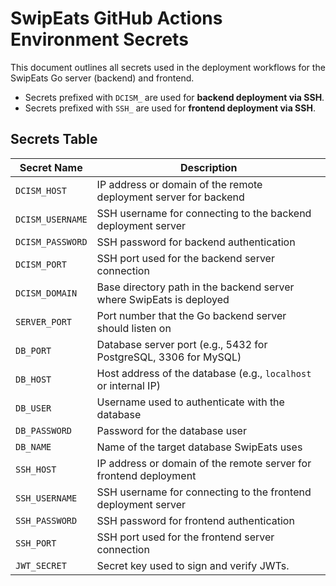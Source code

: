 # SwipEats GitHub Actions Environment Secrets

This document outlines all secrets used in the deployment workflows for the SwipEats Go server (backend) and frontend.  

- Secrets prefixed with `DCISM_` are used for **backend deployment via SSH**.
- Secrets prefixed with `SSH_` are used for **frontend deployment via SSH**.

## Secrets Table

| Secret Name           | Description |
|-----------------------|-------------|
| `DCISM_HOST`          | IP address or domain of the remote deployment server for backend |
| `DCISM_USERNAME`      | SSH username for connecting to the backend deployment server |
| `DCISM_PASSWORD`      | SSH password for backend authentication |
| `DCISM_PORT`          | SSH port used for the backend server connection |
| `DCISM_DOMAIN`        | Base directory path in the backend server where SwipEats is deployed |
| `SERVER_PORT`         | Port number that the Go backend server should listen on |
| `DB_PORT`             | Database server port (e.g., 5432 for PostgreSQL, 3306 for MySQL) |
| `DB_HOST`             | Host address of the database (e.g., `localhost` or internal IP) |
| `DB_USER`             | Username used to authenticate with the database |
| `DB_PASSWORD`         | Password for the database user |
| `DB_NAME`             | Name of the target database SwipEats uses |
| `SSH_HOST`            | IP address or domain of the remote server for frontend deployment |
| `SSH_USERNAME`        | SSH username for connecting to the frontend deployment server |
| `SSH_PASSWORD`        | SSH password for frontend authentication |
| `SSH_PORT`            | SSH port used for the frontend server connection |
| `JWT_SECRET`          | Secret key used to sign and verify JWTs.



